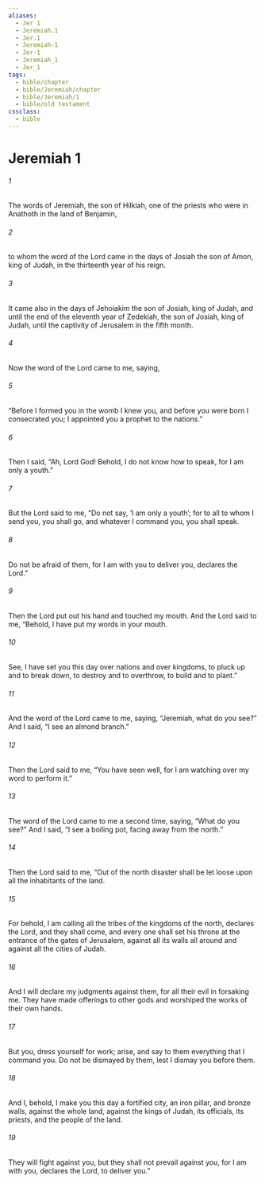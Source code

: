 ```yaml
---
aliases:
  - Jer 1
  - Jeremiah.1
  - Jer.1
  - Jeremiah-1
  - Jer-1
  - Jeremiah_1
  - Jer_1
tags:
  - bible/chapter
  - bible/Jeremiah/chapter
  - bible/Jeremiah/1
  - bible/old testament
cssclass:
  - bible
---
```


# Jeremiah 1

###### 1
The words of Jeremiah, the son of Hilkiah, one of the priests who were in Anathoth in the land of Benjamin,
###### 2
to whom the word of the Lord came in the days of Josiah the son of Amon, king of Judah, in the thirteenth year of his reign.
###### 3
It came also in the days of Jehoiakim the son of Josiah, king of Judah, and until the end of the eleventh year of Zedekiah, the son of Josiah, king of Judah, until the captivity of Jerusalem in the fifth month.
###### 4
Now the word of the Lord came to me, saying,
###### 5
“Before I formed you in the womb I knew you, and before you were born I consecrated you; I appointed you a prophet to the nations.”
###### 6
Then I said, “Ah, Lord God! Behold, I do not know how to speak, for I am only a youth.”
###### 7
But the Lord said to me, “Do not say, ‘I am only a youth’; for to all to whom I send you, you shall go, and whatever I command you, you shall speak.
###### 8
Do not be afraid of them,   for I am with you to deliver you, declares the Lord.”
###### 9
Then the Lord put out his hand and touched my mouth. And the Lord said to me, “Behold, I have put my words in your mouth.
###### 10
See, I have set you this day over nations and over kingdoms,   to pluck up and to break down, to destroy and to overthrow, to build and to plant.”
###### 11
And the word of the Lord came to me, saying, “Jeremiah, what do you see?” And I said, “I see an almond branch.”
###### 12
Then the Lord said to me, “You have seen well, for I am watching over my word to perform it.”
###### 13
The word of the Lord came to me a second time, saying, “What do you see?” And I said, “I see a boiling pot, facing away from the north.”
###### 14
Then the Lord said to me, “Out of the north disaster shall be let loose upon all the inhabitants of the land.
###### 15
For behold, I am calling all the tribes of the kingdoms of the north, declares the Lord, and they shall come, and every one shall set his throne at the entrance of the gates of Jerusalem, against all its walls all around and against all the cities of Judah.
###### 16
And I will declare my judgments against them, for all their evil in forsaking me. They have made offerings to other gods and worshiped the works of their own hands.
###### 17
But you, dress yourself for work; arise, and say to them everything that I command you. Do not be dismayed by them, lest I dismay you before them.
###### 18
And I, behold, I make you this day a fortified city, an iron pillar, and bronze walls, against the whole land, against the kings of Judah, its officials, its priests, and the people of the land.
###### 19
They will fight against you, but they shall not prevail against you, for I am with you, declares the Lord, to deliver you.”


